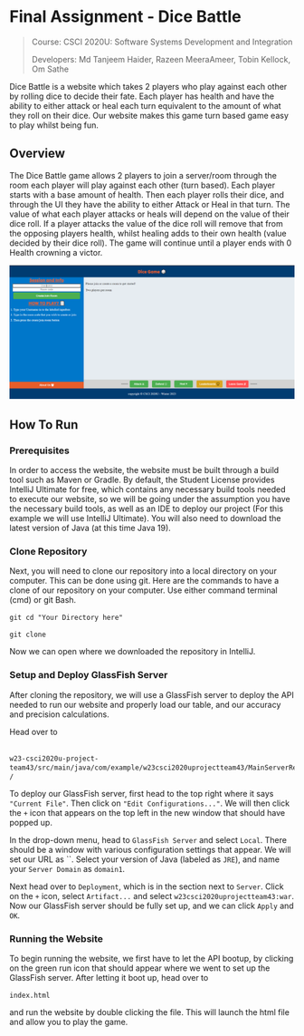 # Final Assignment - Dice Battle

> Course: CSCI 2020U: Software Systems Development and Integration
>
> Developers: Md Tanjeem Haider, Razeen MeeraAmeer, Tobin Kellock,  Om Sathe 

Dice Battle is a website which takes 2 players who play against each other by rolling dice to decide their fate. Each player has health and have the ability to either attack or heal each turn equivalent to the amount of what they roll on their dice. Our website makes this game turn based game easy to play whilst being fun.

## Overview
The Dice Battle game allows 2 players to join a server/room through the room each player will play against each other (turn based). Each player starts with a base amount of health. Then each player rolls their dice, and through the UI they have the ability to either Attack or Heal in that turn. The value of what each player attacks or heals will depend on the value of their dice roll. If a player attacks the value of the dice roll will remove that from the opposing players health, whilst healing adds to their own health (value decided by their dice roll). The game will continue until a player ends with 0 Health crowning a victor.

<img src="example.png">


## How To Run

### Prerequisites

In order to access the website, the website must be built through a build tool such as Maven or Gradle. By default, the Student License provides IntelliJ Ultimate for free, which contains any necessary build tools needed to execute our website, so we will be going under the assumption you have the necessary build tools, as well as an IDE to deploy our project (For this example we will use IntelliJ Ultimate). You will also need to download the latest version of Java (at this time Java 19).

### Clone Repository

Next, you will need to clone our repository into a local directory on your computer. This can be done using git. Here are the commands to have a clone of our repository on your computer. Use either command terminal (cmd) or git Bash.

```
git cd "Your Directory here"
```

```
git clone 
```

Now we can open where we downloaded the repository in IntelliJ.

### Setup and Deploy GlassFish Server

After cloning the repository, we will use a GlassFish server to deploy the API needed to run our website and properly load our table, and our accuracy and precision calculations.

Head over to

```

w23-csci2020u-project-team43/src/main/java/com/example/w23csci2020uprojectteam43/MainServerResource.java /

```

To deploy our GlassFish server, first head to the top right where it says `"Current File"`. Then click on `"Edit Configurations..."`. We will then click the `+` icon that appears on the top left in the new window that should have popped up.

In the drop-down menu, head to `GlassFish Server` and select `Local`. There should be a window with various configuration settings that appear. We will set our URL as ``. Select your version of Java (labeled as `JRE`), and name your `Server Domain` as `domain1`.

Next head over to `Deployment`, which is in the section next to `Server`. Click on the `+` icon, select `Artifact...` and select `w23csci2020uprojectteam43:war`. Now our GlassFish server should be fully set up, and we can click `Apply` and `OK`.

### Running the Website

To begin running the website, we first have to let the API bootup, by clicking on the green run icon that should appear where we went to set up the GlassFish server. After letting it boot up, head over to

```
index.html
```

and run the website by double clicking the file. This will launch the html file and allow you to play the game.

